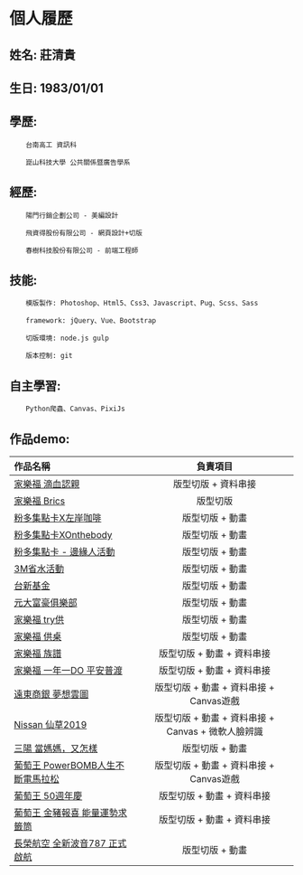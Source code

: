 ﻿# 個人履歷

## 姓名: 莊清貴

## 生日: 1983/01/01

## 學歷: 
		台南高工 資訊科

		崑山科技大學 公共關係暨廣告學系
		 
## 經歷: 
		陽門行銷企劃公司 - 美編設計

		飛資得股份有限公司 - 網頁設計+切版

		春樹科技股份有限公司 - 前端工程師

## 技能:
		模版製作: Photoshop、Html5、Css3、Javascript、Pug、Scss、Sass

		framework: jQuery、Vue、Bootstrap

		切版環境: node.js gulp

		版本控制: git

## 自主學習:
		Python爬蟲、Canvas、PixiJs
		
## 作品demo: 
| 作品名稱             | 負責項目            |
| :------------------- |:-------------------:|
| [家樂福 滴血認親][1] | 版型切版 + 資料串接 | 
| [家樂福 Brics][2]    | 版型切版            |
| [粉多集點卡X左岸咖啡][4] | 版型切版 + 動畫     |
| [粉多集點卡XOnthebody][5] | 版型切版 + 動畫     |
| [粉多集點卡 - 邊緣人活動][6] | 版型切版 + 動畫     |
| [3M省水活動][7] | 版型切版 + 動畫     |
| [台新基金][8] | 版型切版 + 動畫     |
| [元大富豪俱樂部][9] | 版型切版 + 動畫     |
| [家樂福 try供][10] | 版型切版 + 動畫     |
| [家樂福 供桌][11] | 版型切版 + 動畫     |
| [家樂福 族譜][12] | 版型切版 + 動畫 + 資料串接     |
| [家樂福 一年一DO 平安普渡][13] | 版型切版 + 動畫 + 資料串接     |
| [遠東商銀 夢想雲圖][14] | 版型切版 + 動畫 + 資料串接 + Canvas遊戲     |
| [Nissan 仙草2019][15] | 版型切版 + 動畫 + 資料串接 + Canvas + 微軟人臉辨識     |
| [三陽 當媽媽，又怎樣][16] | 版型切版 + 動畫     |
| [葡萄王 PowerBOMB人生不斷電馬拉松][17] | 版型切版 + 動畫 + 資料串接 + Canvas遊戲     |
| [葡萄王 50週年慶][18] | 版型切版 + 動畫 + 資料串接     |
| [葡萄王 金豬報喜 能量運勢求籤筒][19] | 版型切版 + 動畫 + 資料串接     |
| [長榮航空 全新波音787 正式啟航][20] | 版型切版 + 動畫     |


[1]: https://akueijan.github.io/Collections/carrefourBlood/dist/index.html
[2]: https://akueijan.github.io/Collections/carrefourBrics-2/dist/index.html
[4]: https://akueijan.github.io/Collections/friendoLecafe/dist/index.html
[5]: https://akueijan.github.io/Collections/friendoOnthebody/dist/index.html
[6]: http://o2o.friendo.com.tw/loner?utm_source=friendo&utm_medium=loner_brands_280x380&utm_campaign=loner
[7]: http://site.friendo.com.tw/savewater
[8]: http://site.friendo.com.tw/Taishin_fund?utm_source=friendo&utm_campaign=brand_banner
[9]: http://www.yuantafutures.com.tw/2017forex2/index.aspx?utm_source=friendo&utm_medium=brand_banner
[10]: https://showcase.friendo.com.tw/carrefour2018events/
[11]: https://showcase.friendo.com.tw/carrefourTrygon/
[12]: https://showcase.friendo.com.tw/carrefourFamilytree/
[13]: https://showcase.friendo.com.tw/carrefour-TPP/
[14]: https://showcase.friendo.com.tw/feib2019/
[15]: https://showcase.friendo.com.tw/2019nissanSentra
[16]: https://showcase.friendo.com.tw/sanlux
[17]: https://showcase.friendo.com.tw/2019pbmarathon
[18]: https://showcase.friendo.com.tw/Grapeking50th
[19]: https://campaign.friendo.com.tw/comebest2019luckydraw/index.html
[20]: https://b787.evaair.com/zh_tw/index.html
